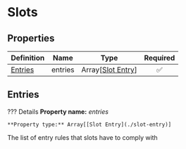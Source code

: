 # Slots

## Properties  

Definition | Name | Type | Required
-- | :--: | :--: | :--:
[Entries](#entries) | entries | Array[[Slot Entry](./slot-entry)] | ✅ 

## Entries

??? Details
    **Property name:** *entries*

    **Property type:** Array[[Slot Entry](./slot-entry)]

The list of entry rules that slots have to comply with
